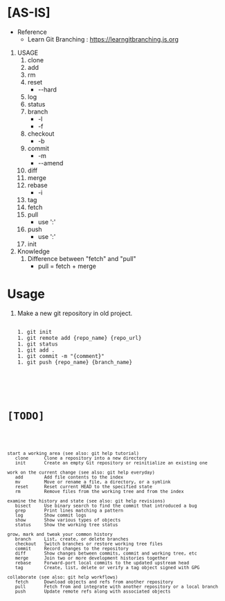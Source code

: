 # [AS-IS]
   * Reference
      * Learn Git Branching : https://learngitbranching.js.org
   1. USAGE
      1. clone
      1. add
      1. rm
      1. reset
         * --hard
      1. log
      1. status
      1. branch
         * -l
         * -f
      1. checkout
         * -b
      1. commit
         * -m
         * --amend
      1. diff
      1. merge
      1. rebase
         * -i
      1. tag
      1. fetch
      1. pull
         * use ':'
      1. push
         * use ':'
      1. init
   1. Knowledge
      1. Difference between "fetch" and "pull"
         * pull = fetch + merge
# Usage
   1. Make a new git repository in old project.
      <pre><code>
      1. git init
      1. git remote add {repo_name} {repo_url}
      1. git status
      1. git add .
      1. git commit -m "{comment}" 
      1. git push {repo_name} {branch_name}

# [TODO]
 <pre><code>
start a working area (see also: git help tutorial)
   clone      Clone a repository into a new directory
   init       Create an empty Git repository or reinitialize an existing one

work on the current change (see also: git help everyday)
   add        Add file contents to the index
   mv         Move or rename a file, a directory, or a symlink
   reset      Reset current HEAD to the specified state
   rm         Remove files from the working tree and from the index

examine the history and state (see also: git help revisions)
   bisect     Use binary search to find the commit that introduced a bug
   grep       Print lines matching a pattern
   log        Show commit logs
   show       Show various types of objects
   status     Show the working tree status

grow, mark and tweak your common history
   branch     List, create, or delete branches
   checkout   Switch branches or restore working tree files
   commit     Record changes to the repository
   diff       Show changes between commits, commit and working tree, etc
   merge      Join two or more development histories together
   rebase     Forward-port local commits to the updated upstream head
   tag        Create, list, delete or verify a tag object signed with GPG

collaborate (see also: git help workflows)
   fetch      Download objects and refs from another repository
   pull       Fetch from and integrate with another repository or a local branch
   push       Update remote refs along with associated objects
</code></pre>
